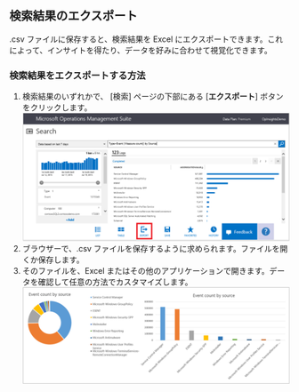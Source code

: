 ## 検索結果のエクスポート

.csv ファイルに保存すると、検索結果を Excel にエクスポートできます。これによって、インサイトを得たり、データを好みに合わせて視覚化できます。

### 検索結果をエクスポートする方法

1. 検索結果のいずれかで、 [検索] ページの下部にある [**エクスポート**] ボタンをクリックします。![検索からのエクスポート](./media/operational-insights-export/export-search.png)
2. ブラウザーで、.csv ファイルを保存するように求められます。ファイルを開くか保存します。
3. そのファイルを、Excel またはその他のアプリケーションで開きます。データを確認して任意の方法でカスタマイズします。![Excel の結果](./media/operational-insights-export/export-excel.png)

<!---HONumber=July15_HO4-->